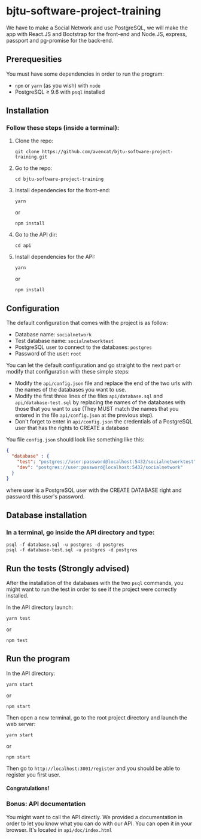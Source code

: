 # bjtu-software-project-training
We have to make a Social Network and use PostgreSQL, we will make the app with React.JS and Bootstrap for the front-end and Node.JS, express, passport and pg-promise for the back-end.

## Prerequesities
You must have some dependencies in order to run the program:
- `npm` or `yarn` (as you wish) with `node`
- PostgreSQL ≥ 9.6 with `psql` installed

## Installation
### Follow these steps (inside a terminal):
1. Clone the repo:
    ```
    git clone https://github.com/avencat/bjtu-software-project-training.git
    ```
2. Go to the repo:
    ```
    cd bjtu-software-project-training
    ```
3. Install dependencies for the front-end:
    ```
    yarn
    ```
    or
    ```
    npm install
    ```
4. Go to the API dir:
    ```
    cd api
    ```
5. Install dependencies for the API:
    ```
    yarn
    ```
    or
    ```
    npm install
    ```

## Configuration
The default configuration that comes with the project is as follow:

- Database name: `socialnetwork`
- Test database name: `socialnetworktest`
- PostgreSQL user to connect to the databases: `postgres`
- Password of the user: `root`

You can let the default configuration and go straight to the next part or modify that configuration with these simple steps:

- Modify the `api/config.json` file and replace the end of the two urls with the names of the databases you want to use.
- Modify the first three lines of the files `api/database.sql` and `api/database-test.sql` by replacing the names of the databases with those that you want to use (They MUST match the names that you entered in the file `api/config.json` at the previous step).
- Don't forget to enter in `api/config.json` the credentials of a PostgreSQL user that has the rights to CREATE a database

You file `config.json` should look like something like this:
```json
{
  "database" : {
    "test": "postgres://user:password@localhost:5432/socialnetworktest",
    "dev": "postgres://user:password@localhost:5432/socialnetwork"
  }
}
```
where user is a PostgreSQL user with the CREATE DATABASE right and password this user's password.

## Database installation
### In a terminal, go inside the API directory and type:
```
psql -f database.sql -u postgres -d postgres
psql -f database-test.sql -u postgres -d postgres
```

## Run the tests (Strongly advised)
After the installation of the databases with the two `psql` commands, you might want to run the test in order to see if the project were correctly installed.

In the API directory launch:
```
yarn test
```
or
```
npm test
```

## Run the program
In the API directory:
```
yarn start
```
or
```
npm start
```

Then open a new terminal, go to the root project directory and launch the web server:
```
yarn start
```
or
```
npm start
```

Then go to `http://localhost:3001/register` and you should be able to register you first user.

#### Congratulations!

### Bonus: API documentation
You might want to call the API directly. We provided a documentation in order to let you know what you can do with our API. You can open it in your browser. It's located in `api/doc/index.html`
